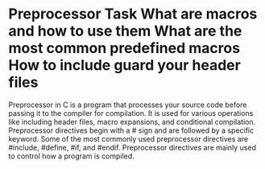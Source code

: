 Preprocessor Task
What are macros and how to use them
What are the most common predefined macros
How to include guard your header files
=======================================
Preprocessor in C is a program that processes your source code before passing it to the compiler for compilation. It is used for various operations like including header files, macro expansions, and conditional compilation. Preprocessor directives begin with a # sign and are followed by a specific keyword. Some of the most commonly used preprocessor directives are #include, #define, #if, and #endif. Preprocessor directives are mainly used to control how a program is compiled.

